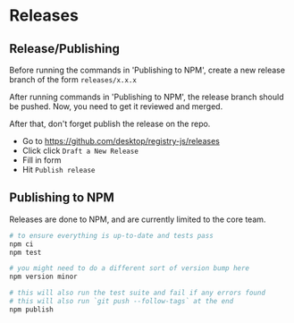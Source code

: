 # Releases

## Release/Publishing

Before running the commands in 'Publishing to NPM', create a new release branch
of the form `releases/x.x.x`

After running commands in 'Publishing to NPM', the release branch should be
pushed. Now, you need to get it reviewed and merged.

After that, don't forget publish the release on the repo.

- Go to https://github.com/desktop/registry-js/releases
- Click click `Draft a New Release`
- Fill in form
- Hit `Publish release`

## Publishing to NPM

Releases are done to NPM, and are currently limited to the core team.

```sh
# to ensure everything is up-to-date and tests pass
npm ci
npm test

# you might need to do a different sort of version bump here
npm version minor

# this will also run the test suite and fail if any errors found
# this will also run `git push --follow-tags` at the end
npm publish
```
